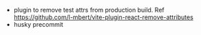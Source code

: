  - plugin to remove test attrs from production build. Ref https://github.com/l-mbert/vite-plugin-react-remove-attributes
 - husky precommit
